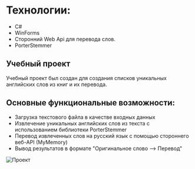 <!DOCTYPE html>
<html lang="ru">
<head>
    <meta charset="UTF-8">
    <meta name="viewport" content="width=device-width, initial-scale=1.0">
</head>
<body>
    <h1>Технологии:</h1>
    <ul>
        <li>C#</li>
        <li>WinForms</li>
        <li>Сторонний Web Api для перевода слов.</li>
        <li>PorterStemmer</li>
    </ul>
    <h2>Учебный проект</h2>
    <p>Учебный проект был создан для создания списков уникальных английских слов из книг и их перевода.</p>
    <h2>Основные функциональные возможности:</h2>
    <ul>
        <li>Загрузка текстового файла в качестве входных данных</li>
        <li>Извлечение уникальных английских слов из текста с использованием библиотеки PorterStemmer</li>
        <li>Перевод извлеченных слов на русский язык с помощью стороннего веб-API (MyMemory)</li>
        <li>Вывод результатов в формате "Оригинальное слово --> Перевод"</li>
    </ul>
    <img src="https://github.com/user-attachments/assets/37554c22-f09a-4b79-af8b-bd0b09dfde2b" alt="Проект">
</body>
</html>
